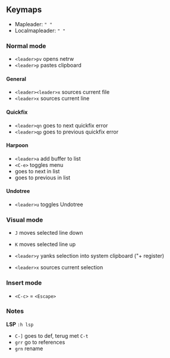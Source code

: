 ## Keymaps
- Mapleader: `" "`
- Localmapleader: `" "`

### Normal mode
- `<leader>pv` opens netrw
- `<leader>p` pastes clipboard

#### General
- `<leader><leader>x` sources current file
- `<leader>x` sources current line

#### Quickfix
- `<leader>qn` goes to next quickfix error
- `<leader>qp` goes to previous quickfix error

#### Harpoon
- `<leader>a` add buffer to list
- `<C-e>` toggles menu
- <C-n> goes to next in list
- <C-p> goes to previous in list

#### Undotree
- `<leader>u` toggles Undotree

### Visual mode
- `J` moves selected line down
- `K` moves selected line up

- `<leader>y` yanks selection into system clipboard ("+ register)
- `<leader>x` sources current selection

### Insert mode
- `<C-c>` = `<Escape>`

### Notes
**LSP** `:h lsp`
- `C-]` goes to def, terug met `C-t`
- `grr` go to references
- `grn` rename
